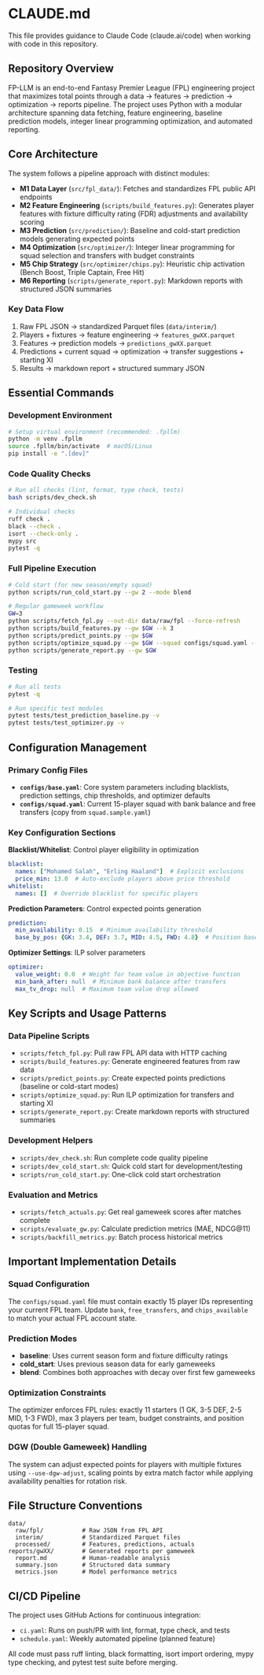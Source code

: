 # CLAUDE.md

This file provides guidance to Claude Code (claude.ai/code) when working with code in this repository.

## Repository Overview

FP-LLM is an end-to-end Fantasy Premier League (FPL) engineering project that maximizes total points through a data → features → prediction → optimization → reports pipeline. The project uses Python with a modular architecture spanning data fetching, feature engineering, baseline prediction models, integer linear programming optimization, and automated reporting.

## Core Architecture

The system follows a pipeline approach with distinct modules:

- **M1 Data Layer** (`src/fpl_data/`): Fetches and standardizes FPL public API endpoints
- **M2 Feature Engineering** (`scripts/build_features.py`): Generates player features with fixture difficulty rating (FDR) adjustments and availability scoring
- **M3 Prediction** (`src/prediction/`): Baseline and cold-start prediction models generating expected points
- **M4 Optimization** (`src/optimizer/`): Integer linear programming for squad selection and transfers with budget constraints
- **M5 Chip Strategy** (`src/optimizer/chips.py`): Heuristic chip activation (Bench Boost, Triple Captain, Free Hit)
- **M6 Reporting** (`scripts/generate_report.py`): Markdown reports with structured JSON summaries

### Key Data Flow

1. Raw FPL JSON → standardized Parquet files (`data/interim/`)
2. Players + fixtures → feature engineering → `features_gwXX.parquet`
3. Features → prediction models → `predictions_gwXX.parquet`
4. Predictions + current squad → optimization → transfer suggestions + starting XI
5. Results → markdown report + structured summary JSON

## Essential Commands

### Development Environment
```bash
# Setup virtual environment (recommended: .fpllm)
python -m venv .fpllm
source .fpllm/bin/activate  # macOS/Linux
pip install -e ".[dev]"
```

### Code Quality Checks
```bash
# Run all checks (lint, format, type check, tests)
bash scripts/dev_check.sh

# Individual checks
ruff check .
black --check .
isort --check-only .
mypy src
pytest -q
```

### Full Pipeline Execution
```bash
# Cold start (for new season/empty squad)
python scripts/run_cold_start.py --gw 2 --mode blend

# Regular gameweek workflow
GW=3
python scripts/fetch_fpl.py --out-dir data/raw/fpl --force-refresh
python scripts/build_features.py --gw $GW --k 3
python scripts/predict_points.py --gw $GW
python scripts/optimize_squad.py --gw $GW --squad configs/squad.yaml --respect-blacklist --use-dgw-adjust
python scripts/generate_report.py --gw $GW
```

### Testing
```bash
# Run all tests
pytest -q

# Run specific test modules
pytest tests/test_prediction_baseline.py -v
pytest tests/test_optimizer.py -v
```

## Configuration Management

### Primary Config Files

- **`configs/base.yaml`**: Core system parameters including blacklists, prediction settings, chip thresholds, and optimizer defaults
- **`configs/squad.yaml`**: Current 15-player squad with bank balance and free transfers (copy from `squad.sample.yaml`)

### Key Configuration Sections

**Blacklist/Whitelist**: Control player eligibility in optimization
```yaml
blacklist:
  names: ["Mohamed Salah", "Erling Haaland"]  # Explicit exclusions
  price_min: 13.0  # Auto-exclude players above price threshold
whitelist:
  names: []  # Override blacklist for specific players
```

**Prediction Parameters**: Control expected points generation
```yaml
prediction:
  min_availability: 0.15  # Minimum availability threshold
  base_by_pos: {GK: 3.4, DEF: 3.7, MID: 4.5, FWD: 4.8}  # Position baselines
```

**Optimizer Settings**: ILP solver parameters
```yaml
optimizer:
  value_weight: 0.0  # Weight for team value in objective function
  min_bank_after: null  # Minimum bank balance after transfers
  max_tv_drop: null  # Maximum team value drop allowed
```

## Key Scripts and Usage Patterns

### Data Pipeline Scripts

- `scripts/fetch_fpl.py`: Pull raw FPL API data with HTTP caching
- `scripts/build_features.py`: Generate engineered features from raw data
- `scripts/predict_points.py`: Create expected points predictions (baseline or cold-start modes)
- `scripts/optimize_squad.py`: Run ILP optimization for transfers and starting XI
- `scripts/generate_report.py`: Create markdown reports with structured summaries

### Development Helpers

- `scripts/dev_check.sh`: Run complete code quality pipeline
- `scripts/dev_cold_start.sh`: Quick cold start for development/testing
- `scripts/run_cold_start.py`: One-click cold start orchestration

### Evaluation and Metrics

- `scripts/fetch_actuals.py`: Get real gameweek scores after matches complete
- `scripts/evaluate_gw.py`: Calculate prediction metrics (MAE, NDCG@11)
- `scripts/backfill_metrics.py`: Batch process historical metrics

## Important Implementation Details

### Squad Configuration
The `configs/squad.yaml` file must contain exactly 15 player IDs representing your current FPL team. Update `bank`, `free_transfers`, and `chips_available` to match your actual FPL account state.

### Prediction Modes
- **baseline**: Uses current season form and fixture difficulty ratings
- **cold_start**: Uses previous season data for early gameweeks
- **blend**: Combines both approaches with decay over first few gameweeks

### Optimization Constraints
The optimizer enforces FPL rules: exactly 11 starters (1 GK, 3-5 DEF, 2-5 MID, 1-3 FWD), max 3 players per team, budget constraints, and position quotas for full 15-player squad.

### DGW (Double Gameweek) Handling
The system can adjust expected points for players with multiple fixtures using `--use-dgw-adjust`, scaling points by extra match factor while applying availability penalties for rotation risk.

## File Structure Conventions

```
data/
  raw/fpl/           # Raw JSON from FPL API
  interim/           # Standardized Parquet files
  processed/         # Features, predictions, actuals
reports/gwXX/        # Generated reports per gameweek
  report.md          # Human-readable analysis
  summary.json       # Structured data summary
  metrics.json       # Model performance metrics
```

## CI/CD Pipeline

The project uses GitHub Actions for continuous integration:
- `ci.yaml`: Runs on push/PR with lint, format, type check, and tests
- `schedule.yaml`: Weekly automated pipeline (planned feature)

All code must pass ruff linting, black formatting, isort import ordering, mypy type checking, and pytest test suite before merging.
